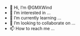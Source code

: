 - 👋 Hi, I’m @GMXWind
- 👀 I’m interested in ...
- 🌱 I’m currently learning ...
- 💞️ I’m looking to collaborate on ...
- 📫 How to reach me ...

<!---
GMXWind/GMXWind is a ✨ special ✨ repository because its `README.md` (this file) appears on your GitHub profile.
You can click the Preview link to take a look at your changes.
--->

